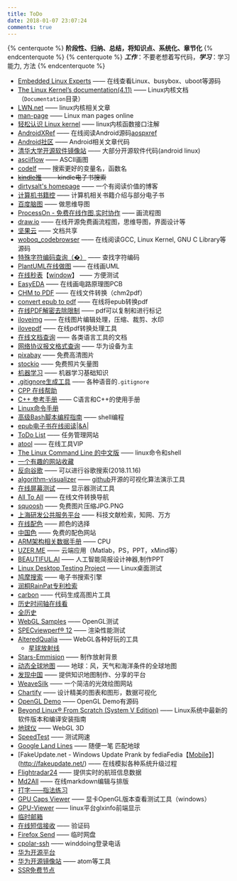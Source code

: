 ```yaml
---
title: ToDo
date: 2018-01-07 23:07:24
comments: true
---
```


{% centerquote %} **__阶段性、归纳、总结，将知识点、系统化、章节化__** {% endcenterquote %}
{% centerquote %} ***工作***：不要老想着写代码，***学习***：学习能力, 方法 {% endcenterquote %}

* [Embedded Linux Experts](http://elixir.free-electrons.com/linux/latest/source) —— 在线查看Linux、busybox、uboot等源码
* [The Linux Kernel’s documentation(4.11)](https://www.kernel.org/doc/html/v4.11/index.html) —— Linux内核文档（`Documentation`目录）
* [LWN.net](https://lwn.net/) —— linux内核相关文章
* [man-page](http://man7.org/linux/man-pages/index.html) —— Linux man pages online
* [轻松认识 Linux kernel](http://www.bricktou.com/) —— linux内核函数接口注解
* [AndroidXRef](http://androidxref.com/) —— 在线阅读Android源码[aospxref](http://aospxref.com/)
* [Android社区](https://www.androidos.net.cn/) —— Android相关文章代码
* [清华大学开源软件镜像站](https://mirrors.tuna.tsinghua.edu.cn/) —— 大部分开源软件代码(android linux)
* [asciiflow](http://asciiflow.com/) —— ASCII画图
* [codelf](https://unbug.github.io/codelf/) —— 搜索更好的变量名，函数名
* ~~[kindle推](http://www.kindlepush.com/main) —— kindle电子书搜索~~
* [dirtysalt's homepage](https://dirtysalt.github.io/html/index.html) —— 一个有阅读价值的博客
* [计算机书籍控](http://bestcbooks.com/) —— 计算机相关书籍介绍与部分电子书
* [百度脑图](http://naotu.baidu.com/) —— 做思维导图
* [ProcessOn - 免费在线作图,实时协作](https://www.processon.com/) —— 画流程图
* [draw.io](https://www.draw.io/) —— 在线开源免费画流程图，思维导图，界面设计等
* [坚果云](https://www.jianguoyun.com/d/home) —— 文档共享
* [woboq_codebrowser](https://woboq.com/codebrowser.html) —— 在线阅读GCC, Linux Kernel, GNU C Library等源码
* [特殊字符编码查询（�）](https://apps.timwhitlock.info/unicode/inspect?s=%EF%BF%BD) —— 查找字符编码
* [PlantUML在线做图](http://www.plantuml.com/plantuml/uml/SyfFKj2rKt3CoKnELR1Io4ZDoSa70000) —— 在线画UML
* [在线秒表](http://cube.smmous.com/)【[window](https://coding.net/u/Winddoing/p/software_tools/git/raw/master/OnlyStopWatch.exe)】 —— 方便测试
* [EasyEDA](https://easyeda.com/editor#id=817e5fbef04e4725bb8c6f2c6f4d4b25|65379c4ec9e14037a2ee8c095c02632a) —— 在线画电路原理图PCB
* [CHM to PDF](https://www.zamzar.com/convert/chm-to-pdf/?yyue=a21bo.50862.201879#tool) —— 在线文件转换（chm2pdf）
* [convert epub to pdf](https://cloudconvert.com/epub-to-pdf) —— 在线将epub转换pdf
* [在线PDF解密去除限制](http://www.pdfdo.com/pdf-remove-restriction.aspx) ——  pdf可以复制和进行标记
* [iloveimg](https://www.iloveimg.com/zh-cn) —— 在线图片编辑处理，压缩、裁剪、水印
* [ilovepdf](https://www.ilovepdf.com/zh-cn) —— 在线pdf转换处理工具
* [在线文档查询](https://devdocs.io/) —— 各类语言工具的文档
* [网络协议报文格式查询](http://support.huawei.com/onlinetoolsweb/einfofinder/PacketFormat?module=6&lang=zh) —— 华为设备为主
* [pixabay](https://pixabay.com) —— 免费高清图片
* [stockio](https://www.stockio.com/) —— 免费照片矢量图
* [机器学习](http://ml.apachecn.org/mlia/) —— 机器学习基础知识
* [.gitignore生成工具](https://www.codingsky.com/gitignore) —— 各种语音的`.gitignore`
* [CPP 在线帮助](http://www.cplusplus.com/reference/ )
* [C++ 参考手册](https://zh.cppreference.com/w/%E9%A6%96%E9%A1%B5) —— C语言和C++的使用手册
* [Linux命令手册](http://linux.51yip.com/)
* [高级Bash脚本编程指南](http://manual.51yip.com/shell/) —— shell编程
* [epub电子书在线阅读](http://www.neat-reader.cn/app#/)|[&A](http://www.nicetool.net/embed/epub_reader.html)|
* [ToDo List](http://www.gxtodo.com/web/#/user/login) —— 任务管理网站
* [atool](https://atool.vip/) —— 在线工具VIP
* [The Linux Command Line 的中文版](https://billie66.github.io/TLCL/index.html) —— linux命令和shell
* [一个有趣的网站收藏](https://123.kfd.me/)
* [反向谷歌](https://kfd.me/) —— 可以进行谷歌搜索(2018.11.16)
* [algorithm-visualizer](http://algorithm-visualizer.org) —— [github](https://github.com/algorithm-visualizer/algorithm-visualizer)开源的可视化算法演示工具
* [在线屏幕测试](http://pingmu.zh-ang.com/) —— 显示器测试工具
* [All To All](http://www.alltoall.net/) —— 在线文件转换导航
* [squoosh](https://squoosh.app/) —— 免费图片压缩JPG.PNG
* [上海研发公共服务平台](http://www.sstir.cn/) ——  科技文献检索，知网、万方
* [在线配色](http://www.peise.net/tools/web/) —— 颜色的选择
* [中国色](http://zhongguose.com/) —— 免费的配色网站
* [ARM架构相关数据手册](http://infocenter.arm.com/help/index.jsp) —— CPU
* [UZER.ME](https://uzer.me/) —— 云端应用（Matlab，PS，PPT，xMind等）
* [BEAUTIFUL.AI](https://www.beautiful.ai/) —— 人工智能简报设计神器,制作PPT
* [Linux Desktop Testing Project](https://ldtp.freedesktop.org/wiki/) —— Linux桌面测试
* [鸠摩搜索](https://www.jiumodiary.com/) —— 电子书搜索引擎
* [润桐RainPat专利检索](https://www.rainpat.com/)
* [carbon](https://dawnlabs.io/carbon) —— 代码生成高图片工具
* [历史时间轴在线看](http://gonnavis.com/timeline/#/)
* [全历史](https://www.allhistory.com/)
* [WebGL Samples](https://webglsamples.org/spacerocks/spacerocks.html) —— OpenGL测试
* [SPECviewperf® 12](https://www.spec.org/gwpg/gpc.static/vp12info.html) —— 渲染性能测试
* [AlteredQualia](https://alteredqualia.com/) —— WebGL各种好玩的工具
    - [星球放射线](https://alteredqualia.com/three/examples/lines_sphere_gl.html)
* [Stars-Emmision](https://wangyasai.github.io/Stars-Emmision/) —— 制作放射背景
* [动态全球地图](https://earth.nullschool.net/zh-cn/) —— 地球：风，天气和海洋条件的全球地图
* [发现中国](https://www.ageeye.cn/) —— 提供知识地图制作、分享的平台
* [WeaveSilk](http://weavesilk.com/) —— 一个简洁的光效绘图网站
* [Chartify](https://chartify.io/) —— 设计精美的图表和图形，数据可视化
* [OpenGL Demo](https://www.opengl.org/archives/resources/code/samples/glut_examples/demos/demos.html) —— OpenGL Demo有源码
* [Beyond Linux® From Scratch (System V Edition)](http://www.linuxfromscratch.org/blfs/view/svn/index.html) —— Linux系统中最新的软件版本和编译安装指南
* [地球仪](https://cesiumjs.org/) —— WebGL 3D
* [SpeedTest](https://www.speedtest.net) —— 测试网速
* [Google Land Lines](https://lines.chromeexperiments.com/) —— 随便一笔 匹配地球
* [FakeUpdate.net - Windows Update Prank by fediaFedia【[Mobile](http://fakeupdate.net/mobile/)】](http://fakeupdate.net/) —— 在线模拟各种系统升级过程
* [Flightradar24](https://www.flightradar24.com/) —— 提供实时的航班信息数据
* [Md2All](http://md.aclickall.com/) —— 在线markdown编辑与排版
* [打字——指法练习](https://www.typingclub.com/da-zi)
* [GPU Caps Viewer](https://gpu-caps-viewer.en.lo4d.com/windows) —— 显卡OpenGL版本查看测试工具（windows）
* [GPU-Viewer](https://github.com/arunsivaramanneo/GPU-Viewer) —— linux平台glxinfo前端显示
* [临时邮箱](http://24mail.chacuo.net/)
* [在线短信接收](https://www.materialtools.com) —— 验证码
* [Firefox Send](https://send.firefox.com/) —— 临时网盘
* [cpolar-ssh](https://dashboard.cpolar.com) —— winddoing登录电话
* [华为开源平台](https://code.opensource.huaweicloud.com)
* [华为开源镜像站](https://mirrors.huaweicloud.com/) —— atom等工具
* [SSR免费节点](https://lncn.org/)
